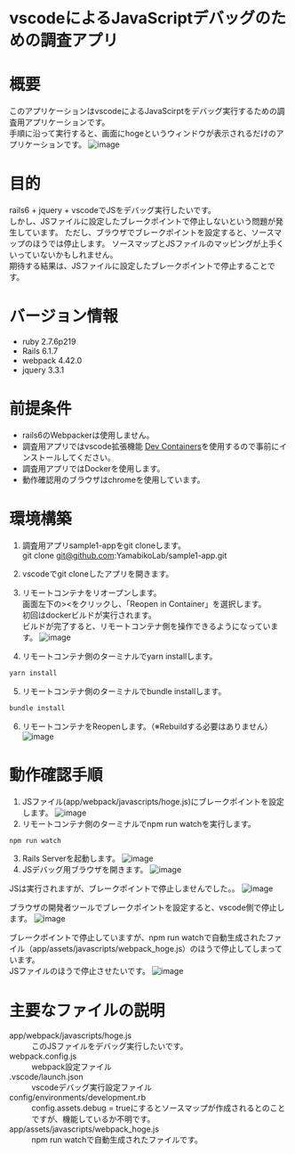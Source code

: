 # vscodeによるJavaScriptデバッグのための調査アプリ
# 概要
このアプリケーションはvscodeによるJavaScirptをデバッグ実行するための調査用アプリケーションです。  
手順に沿って実行すると、画面にhogeというウィンドウが表示されるだけのアプリケーションです。
![image](https://user-images.githubusercontent.com/88073693/194792450-177fcb74-4a93-4342-a094-0d10411ee0ee.png)

# 目的
rails6 + jquery + vscodeでJSをデバッグ実行したいです。  
しかし、JSファイルに設定したブレークポイントで停止しないという問題が発生しています。
ただし、ブラウザでブレークポイントを設定すると、ソースマップのほうでは停止します。
ソースマップとJSファイルのマッピングが上手くいっていないかもしれません。  
期待する結果は、JSファイルに設定したブレークポイントで停止することです。
# バージョン情報
- ruby 2.7.6p219
- Rails 6.1.7
- webpack 4.42.0
- jquery 3.3.1

# 前提条件
- rails6のWebpackerは使用しません。
- 調査用アプリではvscode拡張機能 [Dev Containers](https://marketplace.visualstudio.com/items?itemName=ms-vscode-remote.remote-containers)を使用するので事前にインストールしてください。
- 調査用アプリではDockerを使用します。
- 動作確認用のブラウザはchromeを使用しています。

# 環境構築

1. 調査用アプリsample1-appをgit cloneします。  
git clone git@github.com:YamabikoLab/sample1-app.git

2. vscodeでgit cloneしたアプリを開きます。
3. リモートコンテナをリオープンします。  
画面左下の><をクリックし、「Reopen in Container」を選択します。  
初回はdockerビルドが実行されます。  
ビルドが完了すると、リモートコンテナ側を操作できるようになっています。
![image](https://user-images.githubusercontent.com/88073693/194790835-28097f32-0795-4cf4-a5b0-704b46b12e0d.png)
4. リモートコンテナ側のターミナルでyarn installします。
```bash
yarn install
```
5. リモートコンテナ側のターミナルでbundle installします。
```bash
bundle install
```
6. リモートコンテナをReopenします。（※Rebuildする必要はありません）
![image](https://user-images.githubusercontent.com/88073693/194791096-795e1cf2-9106-4ff3-a49e-61c4638d781d.png)
# 動作確認手順
1. JSファイル(app/webpack/javascripts/hoge.js)にブレークポイントを設定します。
![image](https://user-images.githubusercontent.com/88073693/194791446-5db5682f-49f2-4ebe-a5d3-7d8901110f79.png)
2. リモートコンテナ側のターミナルでnpm run watchを実行します。
```bash
npm run watch
```
3. Rails Serverを起動します。
![image](https://user-images.githubusercontent.com/88073693/194791230-906f1f81-5d4c-4f29-a96e-794a37a1ff11.png)
4. JSデバッグ用ブラウザを開きます。
![image](https://user-images.githubusercontent.com/88073693/194791350-9b51241e-ca51-400f-8ff8-b539bd7b19ab.png)

JSは実行されますが、ブレークポイントで停止しませんでした。。
![image](https://user-images.githubusercontent.com/88073693/194791494-9323c5aa-ccbd-43df-af50-fd07f115e6d9.png)

ブラウザの開発者ツールでブレークポイントを設定すると、vscode側で停止します。
![image](https://user-images.githubusercontent.com/88073693/194791836-2f3353bb-2d77-42cc-b5a5-61e413fc4ced.png)

ブレークポイントで停止していますが、npm run watchで自動生成されたファイル（app/assets/javascripts/webpack_hoge.js）のほうで停止してしまっています。  
JSファイルのほうで停止させたいです。
![image](https://user-images.githubusercontent.com/88073693/194791955-7e479b1d-c912-47bb-9770-1556989a78d9.png)
# 主要なファイルの説明
<dl>
  <dt>app/webpack/javascripts/hoge.js</dt>
  <dd>このJSファイルをデバッグ実行したいです。</dd>
  <dt>webpack.config.js</dt>
  <dd>webpack設定ファイル</dd>
  <dt>.vscode/launch.json</dt>
  <dd>vscodeデバッグ実行設定ファイル</dd>
  <dt>config/environments/development.rb</dt>
  <dd>config.assets.debug = trueにするとソースマップが作成されるとのことですが、機能しているか不明です。</dd>
  <dt>app/assets/javascripts/webpack_hoge.js</dt>
  <dd>npm run watchで自動生成されたファイルです。</dd>
</dl>